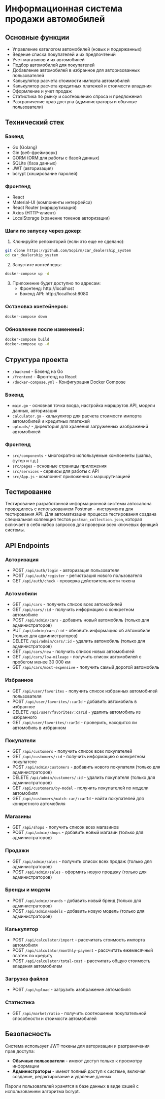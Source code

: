 # Информационная система продажи автомобилей

## Основные функции

- Управление каталогом автомобилей (новых и подержанных)
- Ведение списка покупателей и их предпочтений
- Учет магазинов и их автомобилей
- Подбор автомобилей для покупателей
- Добавление автомобилей в избранное для авторизованных пользователей
- Калькулятор расчета стоимости импорта автомобилей
- Калькулятор расчета кредитных платежей и стоимости владения
- Оформление и учет продаж
- Статистика по рынку и соотношению спроса и предложения
- Разграничение прав доступа (администраторы и обычные пользователи)

## Технический стек

### Бэкенд
- Go (Golang)
- Gin (веб-фреймворк)
- GORM (ORM для работы с базой данных)
- SQLite (база данных)
- JWT (авторизация)
- bcrypt (хэширование паролей)

### Фронтенд
- React
- Material-UI (компоненты интерфейса)
- React Router (маршрутизация)
- Axios (HTTP-клиент)
- LocalStorage (хранение токенов авторизации)
   

### Шаги по запуску через докер:

1. Клонируйте репозиторий (если это еще не сделано):
```bash
git clone https://github.com/Sopirm/car_dealership_system
cd car_dealership_system
```

2. Запустите контейнеры:
```bash
docker-compose up -d
```

3. Приложение будет доступно по адресам:
   - Фронтенд: http://localhost
   - Бэкенд API: http://localhost:8080

### Остановка контейнеров:
```bash
docker-compose down
```

### Обновление после изменений:
```bash
docker-compose build
docker-compose up -d
```

## Структура проекта

- `/backend` - Бэкенд на Go
- `/frontend` - Фронтенд на React
- `/docker-compose.yml` - Конфигурация Docker Compose

### Бэкенд
- `main.go` - основная точка входа, настройка маршрутов API, модели данных, авторизация
- `calculator.go` - калькулятор для расчета стоимости импорта автомобилей и кредитных платежей
- `uploads/` - директория для хранения загруженных изображений автомобилей

### Фронтенд
- `src/components` - многократно используемые компоненты (шапка, футер и т.д.)
- `src/pages` - основные страницы приложения
- `src/services` - сервисы для работы с API
- `src/App.js` - компонент приложения с маршрутизацией

## Тестирование

Тестирование разработанной информационной системы автосалона проводилось с использованием Postman - инструмента для тестирования API. Для автоматизации процесса тестирования создана специальная коллекция тестов `postman_collection.json`, которая включает в себя набор запросов для проверки всех ключевых функций системы.

## API Endpoints

### Авторизация
- POST `/api/auth/login` - авторизация пользователя
- POST `/api/auth/register` - регистрация нового пользователя
- GET `/api/auth/check` - проверка действительности токена

### Автомобили
- GET `/api/cars` - получить список всех автомобилей
- GET `/api/cars/:id` - получить информацию о конкретном автомобиле
- POST `/api/admin/cars` - добавить новый автомобиль (только для администраторов)
- PUT `/api/admin/cars/:id` - обновить информацию об автомобиле (только для администраторов)
- DELETE `/api/admin/cars/:id` - удалить автомобиль (только для администраторов)
- GET `/api/cars/new` - получить список новых автомобилей
- GET `/api/cars/low-mileage` - получить список автомобилей с пробегом менее 30 000 км
- GET `/api/cars/most-expensive` - получить самый дорогой автомобиль

### Избранное
- GET `/api/user/favorites` - получить список избранных автомобилей пользователя
- POST `/api/user/favorites/:carId` - добавить автомобиль в избранное
- DELETE `/api/user/favorites/:carId` - удалить автомобиль из избранного
- GET `/api/user/favorites/:carId` - проверить, находится ли автомобиль в избранном

### Покупатели
- GET `/api/customers` - получить список всех покупателей
- GET `/api/customers/:id` - получить информацию о конкретном покупателе
- POST `/api/admin/customers` - добавить нового покупателя (только для администраторов)
- DELETE `/api/admin/customers/:id` - удалить покупателя (только для администраторов)
- GET `/api/customers/by-model` - получить покупателей по модели автомобиля
- GET `/api/customers/match-car/:carId` - найти покупателей для конкретного автомобиля

### Магазины
- GET `/api/shops` - получить список всех магазинов
- POST `/api/admin/shops` - добавить новый магазин (только для администраторов)

### Продажи
- GET `/api/admin/sales` - получить список всех продаж (только для администраторов)
- POST `/api/admin/sales` - оформить новую продажу (только для администраторов)

### Бренды и модели
- POST `/api/admin/brands` - добавить новый бренд (только для администраторов)
- POST `/api/admin/models` - добавить новую модель (только для администраторов)

### Калькулятор
- POST `/api/calculator/import` - рассчитать стоимость импорта автомобиля
- POST `/api/calculator/monthly-payment` - рассчитать ежемесячный платеж по кредиту
- POST `/api/calculator/total-cost` - рассчитать общую стоимость владения автомобилем

### Загрузка файлов
- POST `/api/upload` - загрузить изображение автомобиля

### Статистика
- GET `/api/market/ratio` - получить соотношение покупательной способности и стоимости автомобилей


## Безопасность

Система использует JWT-токены для авторизации и разграничения прав доступа:
- **Обычные пользователи** - имеют доступ только к просмотру информации
- **Администраторы** - имеют полный доступ к системе, включая создание, редактирование и удаление данных

Пароли пользователей хранятся в базе данных в виде хэшей с использованием алгоритма bcrypt. 
